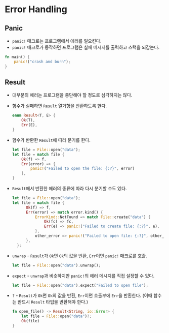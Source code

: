 # Error Handling

## Panic

* `panic!` 매크로는 프로그램에서 에러를 일으킨다.
* `panic!` 매크로가 동작하면 프로그램은 실패 메시지를 출력하고 스택을 되감는다.

```rust
fn main() {
    panic!("crash and burn");
}
```

## Result

* 대부분의 에러는 프로그램을 중단해야 할 정도로 심각하지는 않다.
* 함수가 실패하면 `Result` 열거형을 반환하도록 한다.

  ```rust
  enum Result<T, E> {
      Ok(T),
      Err(E),
  }
  ```

* 함수가 반환한 `Result`에 따라 분기를 한다.

  ```rust
  let file = File::open("data");
  let file = match file {
      Ok(f) => f,
      Err(error) => {
          panic!("Failed to open the file: {:?}", error)
      },
  }
  ```

* `Result`에서 반환한 에러의 종류에 따라 다시 분기할 수도 있다.

  ```rust
  let file = File::open("data");
  let file = match file {
        Ok(f) => f,
        Err(error) => match error.kind() {
            ErrorKind::NotFound => match File::create("data") {
                Ok(fc) => fc,
                Err(e) => panic!("Failed to create file: {:?}", e),
            },
            other_error => panic!("Failed to open file: {:?}", other_error),
        },
    };
  ```

* `unwrap` - `Result`가 `Ok`면 `Ok`의 값을 반환, `Err`이면 `panic!` 매크로를 호출.

  ```rust
  let file = File::open("data").unwrap();
  ```

* `expect` - `unwrap`과 비슷하지만 `panic!`의 에러 메시지를 직접 설정할 수 있다.

  ```rust
  let file = File::open("data").expect("Failed to open file");
  ```

* `?` - `Result`가 `Ok`면 `Ok`의 값을 반환, `Err`이면 호출부에 `Err`을 반환한다. (이때 함수는 반드시 `Result` 타입을 반환해야 한다.)

  ```rust
  fn open_file() -> Result<String, io::Error> {
      let file = File::open("data")?;
      Ok(file)
  }
  ```